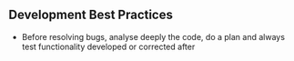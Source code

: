 ## Development Best Practices

- Before resolving bugs, analyse deeply the code, do a plan and always test functionality developed or corrected after